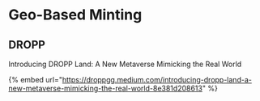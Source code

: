 # Geo-Based Minting

## DROPP

Introducing DROPP Land: A New Metaverse Mimicking the Real World

{% embed url="https://droppgg.medium.com/introducing-dropp-land-a-new-metaverse-mimicking-the-real-world-8e381d208613" %}
